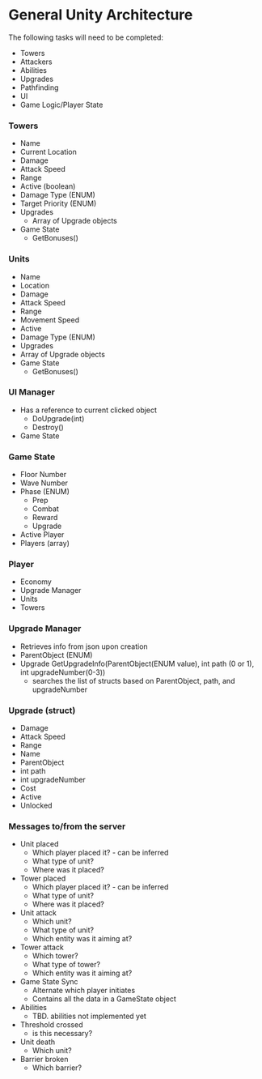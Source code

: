 # General Unity Architecture
The following tasks will need to be completed:
* Towers
* Attackers
* Abilities
* Upgrades
* Pathfinding
* UI
* Game Logic/Player State

### Towers
* Name
* Current Location
* Damage
* Attack Speed
* Range
* Active (boolean)
* Damage Type (ENUM)
* Target Priority (ENUM)
* Upgrades
  * Array of Upgrade objects
* Game State
  * GetBonuses()

### Units
* Name
* Location
* Damage
* Attack Speed
* Range
* Movement Speed
* Active
* Damage Type (ENUM)
* Upgrades
* Array of Upgrade objects
* Game State
  * GetBonuses()

### UI Manager
* Has a reference to current clicked object
  * DoUpgrade(int)
  * Destroy()
* Game State

### Game State
* Floor Number
* Wave Number
* Phase (ENUM)
  * Prep
  * Combat
  * Reward
  * Upgrade
* Active Player
* Players (array)

### Player
* Economy
* Upgrade Manager
* Units
* Towers

### Upgrade Manager
* Retrieves info from json upon creation
* ParentObject (ENUM)
* Upgrade GetUpgradeInfo(ParentObject(ENUM value), int path (0 or 1), int upgradeNumber(0-3))
  * searches the list of structs based on ParentObject, path, and upgradeNumber

### Upgrade (struct)
* Damage
* Attack Speed
* Range
* Name
* ParentObject
* int path
* int upgradeNumber
* Cost
* Active
* Unlocked

### Messages to/from the server
* Unit placed
    - Which player placed it? - can be inferred
    - What type of unit?
    - Where was it placed?
* Tower placed
    - Which player placed it? - can be inferred
    - What type of unit?
    - Where was it placed?
* Unit attack
    - Which unit?
    - What type of unit?
    - Which entity was it aiming at?
* Tower attack
    - Which tower?
    - What type of tower?
    - Which entity was it aiming at?
* Game State Sync
    - Alternate which player initiates
    - Contains all the data in a GameState object
* Abilities
    - TBD. abilities not implemented yet
* Threshold crossed
    - is this necessary?
* Unit death
    - Which unit?
* Barrier broken
    - Which barrier?
